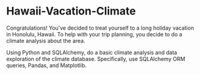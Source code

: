 # Hawaii-Vacation-Climate
Congratulations! You've decided to treat yourself to a long holiday vacation in Honolulu, Hawaii. To help with your trip planning, you decide to do a climate analysis about the area.

Using Python and SQLAlchemy, do a basic climate analysis and data exploration of the climate database. Specifically, use SQLAlchemy ORM queries, Pandas, and Matplotlib.

